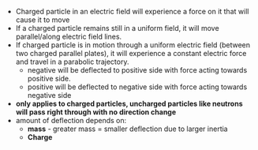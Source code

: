 - Charged particle in an electric field will experience a force on it that will cause it to move
- If a charged particle remains still in a uniform field, it will move parallel/along electric field lines.
- If charged particle is in motion through a uniform electric field (between two charged parallel plates), it will experience a constant electric force and travel in a parabolic trajectory.
	- negative will be deflected to positive side with force acting towards positive side.
	- positive will be deflected to negative side with force acting towards negative side 
- **only applies to charged particles, uncharged particles like neutrons will pass right through with no direction change**
- amount of deflection depends on:
	- **mass** - greater mass = smaller deflection due to larger inertia 
	- **Charge** 